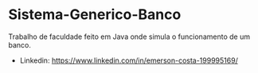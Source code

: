 # Sistema-Generico-Banco

Trabalho de faculdade feito em Java onde simula o funcionamento de um banco.

* Linkedin: https://www.linkedin.com/in/emerson-costa-199995169/
